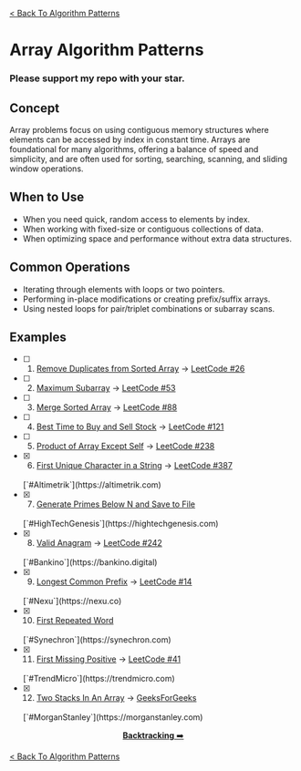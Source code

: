 [< Back To Algorithm Patterns](../../)

# Array Algorithm Patterns
### Please support my repo with your star.

## Concept
Array problems focus on using contiguous memory structures where elements can be accessed by index in constant time. Arrays are foundational for many algorithms, offering a balance of speed and simplicity, and are often used for sorting, searching, scanning, and sliding window operations.

## When to Use
- When you need quick, random access to elements by index.
- When working with fixed-size or contiguous collections of data.
- When optimizing space and performance without extra data structures.

## Common Operations
- Iterating through elements with loops or two pointers.
- Performing in-place modifications or creating prefix/suffix arrays.
- Using nested loops for pair/triplet combinations or subarray scans.

## Examples
- [ ] 1. [Remove Duplicates from Sorted Array]() → [LeetCode #26](https://leetcode.com/problems/remove-duplicates-from-sorted-array)

- [ ] 2. [Maximum Subarray]() → [LeetCode #53](https://leetcode.com/problems/maximum-subarray)

- [ ] 3. [Merge Sorted Array]() → [LeetCode #88](https://leetcode.com/problems/merge-sorted-array)

- [ ] 4. [Best Time to Buy and Sell Stock]() → [LeetCode #121](https://leetcode.com/problems/best-time-to-buy-and-sell-stock)

- [ ] 5. [Product of Array Except Self]() → [LeetCode #238](https://leetcode.com/problems/product-of-array-except-self)

- [x] 6. [First Unique Character in a String](first_unique_character_in_a_string/) → [LeetCode #387](https://leetcode.com/problems/first-unique-character-in-a-string)
  <br>
  [`#Altimetrik`](https://altimetrik.com)

- [x] 7. [Generate Primes Below N and Save to File](generate_and_write_primes_below_n/)
  <br>
  [`#HighTechGenesis`](https://hightechgenesis.com)

- [x] 8. [Valid Anagram](valid_anagram/) → [LeetCode #242](https://leetcode.com/problems/valid-anagram)
  <br>
  [`#Bankino`](https://bankino.digital)

- [x] 9. [Longest Common Prefix](longest_common_prefix/) → [LeetCode #14](https://leetcode.com/problems/longest-common-prefix)
  <br>
  [`#Nexu`](https://nexu.co)

- [x] 10. [First Repeated Word](first_repeated_item/)
  <br>
  [`#Synechron`](https://synechron.com)

- [x] 11. [First Missing Positive](first_missing_positive/) → [LeetCode #41](https://leetcode.com/problems/first-missing-positive)
  <br>
  [`#TrendMicro`](https://trendmicro.com)

- [x] 12. [Two Stacks In An Array](two_stacks_in_an_array/) → [GeeksForGeeks](https://geeksforgeeks.org/implement-two-stacks-in-an-array)
  <br>
  [`#MorganStanley`](https://morganstanley.com)

<p align="center">
  <a href="../backtracking"><strong>Backtracking</strong> ➡️</a>
</p>

[< Back To Algorithm Patterns](../../)

